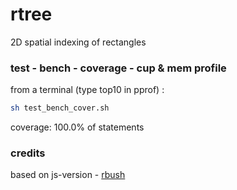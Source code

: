 # rtree
2D spatial indexing of rectangles

### test - bench - coverage - cup & mem profile
from a terminal (type top10 in pprof) :
```bash
sh test_bench_cover.sh 
```
coverage: 100.0% of statements

### credits
based on js-version - [rbush](https://github.com/mourner/rbush)